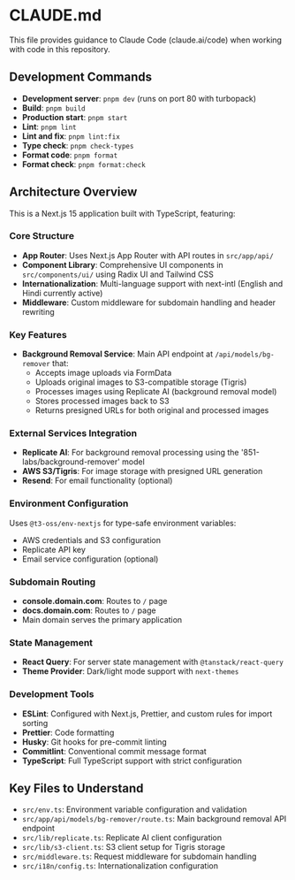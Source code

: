 # CLAUDE.md

This file provides guidance to Claude Code (claude.ai/code) when working with code in this repository.

## Development Commands

- **Development server**: `pnpm dev` (runs on port 80 with turbopack)
- **Build**: `pnpm build`
- **Production start**: `pnpm start`
- **Lint**: `pnpm lint`
- **Lint and fix**: `pnpm lint:fix`
- **Type check**: `pnpm check-types`
- **Format code**: `pnpm format`
- **Format check**: `pnpm format:check`

## Architecture Overview

This is a Next.js 15 application built with TypeScript, featuring:

### Core Structure

- **App Router**: Uses Next.js App Router with API routes in `src/app/api/`
- **Component Library**: Comprehensive UI components in `src/components/ui/` using Radix UI and Tailwind CSS
- **Internationalization**: Multi-language support with next-intl (English and Hindi currently active)
- **Middleware**: Custom middleware for subdomain handling and header rewriting

### Key Features

- **Background Removal Service**: Main API endpoint at `/api/models/bg-remover` that:
  - Accepts image uploads via FormData
  - Uploads original images to S3-compatible storage (Tigris)
  - Processes images using Replicate AI (background removal model)
  - Stores processed images back to S3
  - Returns presigned URLs for both original and processed images

### External Services Integration

- **Replicate AI**: For background removal processing using the '851-labs/background-remover' model
- **AWS S3/Tigris**: For image storage with presigned URL generation
- **Resend**: For email functionality (optional)

### Environment Configuration

Uses `@t3-oss/env-nextjs` for type-safe environment variables:

- AWS credentials and S3 configuration
- Replicate API key
- Email service configuration (optional)

### Subdomain Routing

- **console.domain.com**: Routes to `/` page
- **docs.domain.com**: Routes to `/` page
- Main domain serves the primary application

### State Management

- **React Query**: For server state management with `@tanstack/react-query`
- **Theme Provider**: Dark/light mode support with `next-themes`

### Development Tools

- **ESLint**: Configured with Next.js, Prettier, and custom rules for import sorting
- **Prettier**: Code formatting
- **Husky**: Git hooks for pre-commit linting
- **Commitlint**: Conventional commit message format
- **TypeScript**: Full TypeScript support with strict configuration

## Key Files to Understand

- `src/env.ts`: Environment variable configuration and validation
- `src/app/api/models/bg-remover/route.ts`: Main background removal API endpoint
- `src/lib/replicate.ts`: Replicate AI client configuration
- `src/lib/s3-client.ts`: S3 client setup for Tigris storage
- `src/middleware.ts`: Request middleware for subdomain handling
- `src/i18n/config.ts`: Internationalization configuration
